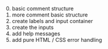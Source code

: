 0. basic comment structure
1. more comment basic structure
2. create labels and input container
3. create the inputs
4. add help messages
5. add pure HTML / CSS error handling